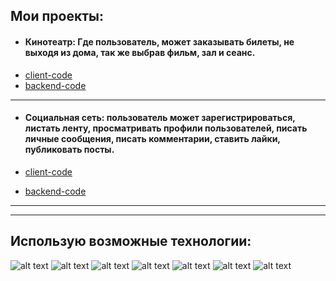 ## Мои проекты:

* #### Кинотеатр: Где пользователь, может заказывать билеты, не выходя из дома, так же выбрав фильм, зал и сеанс. 
* [client-code](https://github.com/jack-coul/cinema-client)
* [backend-code](https://github.com/jack-coul/backForCinema)

***

* #### Социальная сеть: пользователь может зарегистрироваться, листать ленту, просматривать профили пользователей, писать личные сообщения, писать комментарии, ставить лайки, публиковать посты.

* [client-code](https://github.com/jack-coul/social-network)
* [backend-code](https://github.com/jack-coul/backForSocialMedia)

***

***


## Использую возможные технологии:

![alt text](https://camo.githubusercontent.com/60b8d91bb4043641a703f1178990ff84eda537a99d05decef5fedc54d16ff50f/68747470733a2f2f696d672e736869656c64732e696f2f62616467652f2d4a6176615363726970742d7265643f7374796c653d666f722d7468652d6261646765266c6f676f3d4a617661536372697074266c6f676f436f6c6f723d7768697465 "JavaScript")
![alt text](https://camo.githubusercontent.com/771617f2eac4ed5bc7d9ae680e4edafef9ba31bbb4d0d30ea21cf944dfa62a81/68747470733a2f2f696d672e736869656c64732e696f2f62616467652f2d52656163742d3435623864383f7374796c653d666f722d7468652d6261646765266c6f676f3d7265616374266c6f676f436f6c6f723d7768697465 "React")
![alt text](https://camo.githubusercontent.com/b740e23fecd51e6f8f052f4e9476bab70d99342c9c4e7f7846c7ad76761eedc9/68747470733a2f2f696d672e736869656c64732e696f2f62616467652f2d52656475782d3433303039383f7374796c653d666f722d7468652d6261646765266c6f676f3d7265647578266c6f676f436f6c6f723d7768697465 "Redux")
![alt text](https://camo.githubusercontent.com/5ec1987a539594005efc43a9aa86870de8e1dfd80c47b2b6e98f9bbed9de503f/68747470733a2f2f696d672e736869656c64732e696f2f62616467652f7765627061636b2d3131313131313f7374796c653d666f722d7468652d6261646765266c6f676f3d5765627061636b "Webpack")
![alt text](https://camo.githubusercontent.com/0186fceea83584d77eeb388d5bb694646ec28615598040817f546fcf328361af/68747470733a2f2f696d672e736869656c64732e696f2f62616467652f2d457870726573732d70696e6b3f7374796c653d666f722d7468652d6261646765266c6f676f3d45787072657373266c6f676f436f6c6f723d626c61636b "Express")
![alt text](https://camo.githubusercontent.com/7f4931495ba3a8b88b75935ec00486ccb40d30b8d613829df0bdf86eaf2d8abb/68747470733a2f2f696d672e736869656c64732e696f2f62616467652f2d4e6f64656a732d3433383533643f7374796c653d666f722d7468652d6261646765266c6f676f3d4e6f64652e6a73266c6f676f436f6c6f723d7768697465 "NodeJS")
![alt text](https://camo.githubusercontent.com/5835e461a919ef564746e3e3d1d05b3ddb9f5a0551eb8d7b8101546f0aa991d2/68747470733a2f2f696d672e736869656c64732e696f2f62616467652f2d6d6f6e676f5f44422d77686974653f7374796c653d666f722d7468652d6261646765266c6f676f3d6d6f6e676f4442266c6f676f436f6c6f723d343338353364 "MongoDB")


